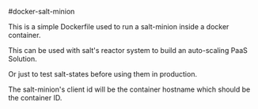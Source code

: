 #docker-salt-minion

This is a simple Dockerfile used to run a salt-minion inside a docker container.

This can be used with salt's reactor system to build an auto-scaling PaaS Solution.

Or just to test salt-states before using them in production.

The salt-minion's client id will be the container hostname which should be the container ID.
